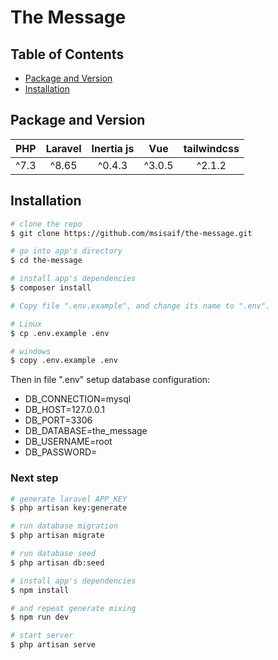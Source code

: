# The Message

## Table of Contents

* [Package and Version](#package-and-version)
* [Installation](#installation)

## Package and Version

|PHP|Laravel|Inertia js|Vue|tailwindcss
|:-:|:-:|:-:|:-:|:-:|
|^7.3|^8.65|^0.4.3|^3.0.5|^2.1.2

## Installation

``` bash
# clone the repo
$ git clone https://github.com/msisaif/the-message.git

# go into app's directory
$ cd the-message

# install app's dependencies
$ composer install

# Copy file ".env.example", and change its name to ".env".

# Linux
$ cp .env.example .env

# windows
$ copy .env.example .env
```

Then in file ".env" setup database configuration:
* DB_CONNECTION=mysql
* DB_HOST=127.0.0.1
* DB_PORT=3306
* DB_DATABASE=the_message
* DB_USERNAME=root
* DB_PASSWORD=

### Next step

``` bash
# generate laravel APP_KEY
$ php artisan key:generate

# run database migration
$ php artisan migrate

# run database seed
$ php artisan db:seed

# install app's dependencies
$ npm install

# and repeat generate mixing
$ npm run dev

# start server
$ php artisan serve
```
